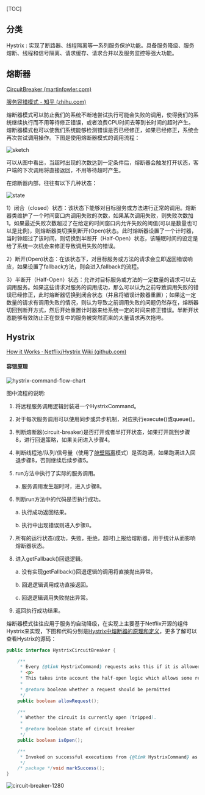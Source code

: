 [TOC]

## 分类

Hystrix : 实现了断路器、线程隔离等一系列服务保护功能。具备服务降级、服务熔断、线程和信号隔离、请求缓存、请求合并以及服务监控等强大功能。





## 熔断器

[CircuitBreaker (martinfowler.com)](https://martinfowler.com/bliki/CircuitBreaker.html)

[服务容错模式 - 知乎 (zhihu.com)](https://zhuanlan.zhihu.com/p/23711137)

熔断器模式可以防止我们的系统不断地尝试执行可能会失败的调用，使得我们的系统继续执行而不用等待修正错误，或者浪费CPU时间去等到长时间的超时产生。熔断器模式也可以使我们系统能够检测错误是否已经修正，如果已经修正，系统会再次尝试调用操作。下图是使用熔断器模式的调用流程：

![sketch](https://cdn.jsdelivr.net/gh/YangZhiqiang98/ImageBed/sketch.png)



可以从图中看出，当超时出现的次数达到一定条件后，熔断器会触发打开状态，客户端的下次调用将直接返回，不用等待超时产生。

在熔断器内部，往往有以下几种状态：

![state](https://cdn.jsdelivr.net/gh/YangZhiqiang98/ImageBed/state.png)



1）闭合（closed）状态：该状态下能够对目标服务或方法进行正常的调用。熔断器类维护了一个时间窗口内调用失败的次数，如果某次调用失败，则失败次数加1。如果最近失败次数超过了在给定的时间窗口内允许失败的阈值(可以是数量也可以是比例)，则熔断器类切换到断开(Open)状态。此时熔断器设置了一个计时器，当时钟超过了该时间，则切换到半断开（Half-Open）状态，该睡眠时间的设定是给了系统一次机会来修正导致调用失败的错误。

2）断开(Open)状态：在该状态下，对目标服务或方法的请求会立即返回错误响应，如果设置了fallback方法，则会进入fallback的流程。

3）半断开（Half-Open）状态：允许对目标服务或方法的一定数量的请求可以去调用服务。如果这些请求对服务的调用成功，那么可以认为之前导致调用失败的错误已经修正，此时熔断器切换到闭合状态（并且将错误计数器重置）；如果这一定数量的请求有调用失败的情况，则认为导致之前调用失败的问题仍然存在，熔断器切回到断开方式，然后开始重置计时器来给系统一定的时间来修正错误。半断开状态能够有效防止正在恢复中的服务被突然而来的大量请求再次拖垮。



## Hystrix



[How it Works · Netflix/Hystrix Wiki (github.com)](https://github.com/Netflix/Hystrix/wiki/How-it-Works)

#### 容错原理

![hystrix-command-flow-chart](https://cdn.jsdelivr.net/gh/YangZhiqiang98/ImageBed/hystrix-command-flow-chart.png)



图中流程的说明:

1. 将远程服务调用逻辑封装进一个HystrixCommand。

2. 对于每次服务调用可以使用同步或异步机制，对应执行execute()或queue()。

3. 判断熔断器(circuit-breaker)是否打开或者半打开状态，如果打开跳到步骤8，进行回退策略，如果关闭进入步骤4。

4. 判断线程池/队列/信号量（使用了[舱壁隔离](https://zhuanlan.zhihu.com/p/23711137)模式）是否跑满，如果跑满进入回退步骤8，否则继续后续步骤5。

5. run方法中执行了实际的服务调用。

   a. 服务调用发生超时时，进入步骤8。

6. 判断run方法中的代码是否执行成功。

   a. 执行成功返回结果。

   b. 执行中出现错误则进入步骤8。

7. 所有的运行状态(成功，失败，拒绝，超时)上报给熔断器，用于统计从而影响熔断器状态。

8. 进入getFallback()回退逻辑。

   a. 没有实现getFallback()回退逻辑的调用将直接抛出异常。

   b. 回退逻辑调用成功直接返回。

   c. 回退逻辑调用失败抛出异常。

9. 返回执行成功结果。



熔断器模式往往应用于服务的自动降级，在实现上主要基于Netflix开源的组件Hystrix来实现，下图和代码分别是[Hystrix中熔断器的原理和定义](https://github.com/Netflix/Hystrix/wiki/How-it-Works)，更多了解可以查看Hystrix的源码：



```java
public interface HystrixCircuitBreaker {

    /**
     * Every {@link HystrixCommand} requests asks this if it is allowed to proceed or not.
     * <p>
     * This takes into account the half-open logic which allows some requests through when determining if it should be closed again.
     * 
     * @return boolean whether a request should be permitted
     */
    public boolean allowRequest();

    /**
     * Whether the circuit is currently open (tripped).
     * 
     * @return boolean state of circuit breaker
     */
    public boolean isOpen();

    /**
     * Invoked on successful executions from {@link HystrixCommand} as part of feedback mechanism when in a half-open state.
     */
    /* package */void markSuccess();
}
```







![circuit-breaker-1280](https://cdn.jsdelivr.net/gh/YangZhiqiang98/ImageBed/circuit-breaker-1280.png)




